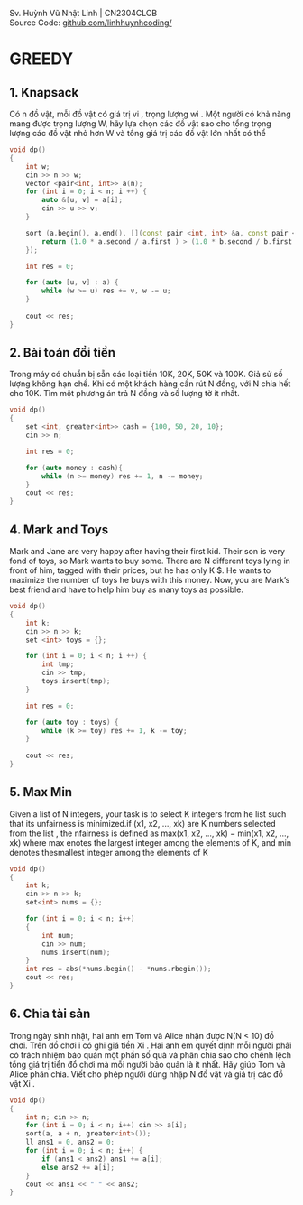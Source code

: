 Sv. Huỳnh Vũ Nhật Linh |
CN2304CLCB  
Source Code: [github.com/linhhuynhcoding/](https://github.com/linhhuynhcoding/UTH-assignment/tree/master/d%26aAlgo/Lab4)

# GREEDY

## 1. Knapsack
Có n đồ vật, mỗi đồ vật có giá trị vi , trọng lượng wi . Một người có khả năng mang được trọng lượng W, hãy lựa chọn các đồ vật sao cho tổng trọng lượng các đồ vật nhỏ hơn W và tổng giá trị các đồ vật lớn nhất có thể 

```cpp
void dp()
{
    int w;
    cin >> n >> w;
    vector <pair<int, int>> a(n);
    for (int i = 0; i < n; i ++) {
        auto &[u, v] = a[i];
        cin >> u >> v;
    }

    sort (a.begin(), a.end(), [](const pair <int, int> &a, const pair <int, int> &b){
        return (1.0 * a.second / a.first ) > (1.0 * b.second / b.first );
    });

    int res = 0;

    for (auto [u, v] : a) {
        while (w >= u) res += v, w -= u;
    }
    
    cout << res;
}
```

## 2. Bài toán đổi tiền
Trong máy có chuẩn bị sẵn các loại tiền 10K, 20K, 50K và 100K. Giả sử số lượng không hạn chế. Khi có một khách hàng cần rút N đồng, với N chia hết cho 10K. Tìm một phương án trả N đồng và số lượng tờ ít nhất. 
```cpp
void dp()
{
    set <int, greater<int>> cash = {100, 50, 20, 10};
    cin >> n;

    int res = 0;

    for (auto money : cash){
        while (n >= money) res += 1, n -= money;
    }
    cout << res;
}

```

## 4. Mark and Toys
Mark and Jane are very happy after having their first kid. Their son is very fond of toys, so Mark wants to buy some. There are N different toys lying in front of him, tagged with their prices, but he has only K $. He wants to maximize the number of toys he buys with this money. Now, you are Mark’s best friend and have to help him buy as many toys as possible.

```cpp
void dp()
{
    int k;
    cin >> n >> k;
    set <int> toys = {};

    for (int i = 0; i < n; i ++) {
        int tmp;
        cin >> tmp;
        toys.insert(tmp);
    }

    int res = 0;

    for (auto toy : toys) {
        while (k >= toy) res += 1, k -= toy;
    }
    
    cout << res;
}
```

## 5. Max Min
Given a list of N integers, your task is to select K integers from he list
such that its unfairness is minimized.if (x1, x2, ..., xk) are K numbers selected from the list , the nfairness is
defined as max(x1, x2, ..., xk) − min(x1, x2, ..., xk) where max enotes
the largest integer among the elements of K, and min denotes thesmallest integer among the elements of K

```cpp
void dp()
{
    int k;
    cin >> n >> k;
    set<int> nums = {};

    for (int i = 0; i < n; i++)
    {
        int num;
        cin >> num;
        nums.insert(num);
    }
    int res = abs(*nums.begin() - *nums.rbegin());
    cout << res;
}

```
## 6. Chia tài sản
Trong ngày sinh nhật, hai anh em Tom và Alice nhận được N(N < 10)
đồ chơi. Trên đồ chơi i có ghi giá tiền Xi
. Hai anh em quyết định mỗi
người phải có trách nhiệm bảo quản một phần số quà và phân chia sao
cho chênh lệch tổng giá trị tiền đồ chơi mà mỗi người bảo quản là ít
nhất. Hãy giúp Tom và Alice phân chia. Viết cho phép người dùng
nhập N đồ vật và giá trị các đồ vật Xi
.

```cpp
void dp()
{
	int n; cin >> n;
	for (int i = 0; i < n; i++) cin >> a[i];
	sort(a, a + n, greater<int>());
	ll ans1 = 0, ans2 = 0;
	for (int i = 0; i < n; i++) {
		if (ans1 < ans2) ans1 += a[i];
		else ans2 += a[i];
	}
	cout << ans1 << " " << ans2;
}

```